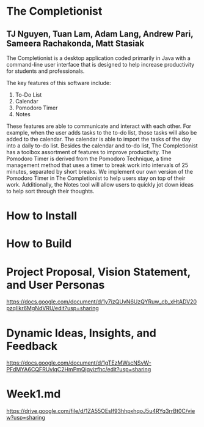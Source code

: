 # The Completionist
## TJ Nguyen, Tuan Lam, Adam Lang, Andrew Pari, Sameera Rachakonda, Matt Stasiak 

The Completionist is a desktop application coded primarily in Java with a command-line user interface that is designed to help increase productivity for students and professionals. 

The key features of this software include:
1. To-Do List
2. Calendar
2. Pomodoro Timer
3. Notes

These features are able to communicate and interact with each other. For example, when the user adds tasks to the to-do list, those tasks will also be added to the calendar. The calendar is able to import the tasks of the day into a daily to-do list. Besides the calendar and to-do list, The Completionist has a toolbox assortment of features to improve productivity. The Pomodoro Timer is derived from the Pomodoro Technique, a time management method that uses a timer to break work into intervals of 25 minutes, separated by short breaks. We implement our own version of the Pomodoro Timer in The Completionist to help users stay on top of their work. Additionally, the Notes tool will allow users to quickly jot down ideas to help sort through their thoughts. 

# How to Install

# How to Build

# Project Proposal, Vision Statement, and User Personas
https://docs.google.com/document/d/1y7izQUvN6UzQYRuw_cb_xHtADV20pzqIIkr6MgNdVRU/edit?usp=sharing

# Dynamic Ideas, Insights, and Feedback
https://docs.google.com/document/d/1gTEzMWscNSvW-PFdMYA6CQFRUvlqC2HmPmQjqyizfhc/edit?usp=sharing

# Week1.md
https://drive.google.com/file/d/1ZA55OEslf93hhpxhqoJ5u4RYq3rrBt0C/view?usp=sharing


